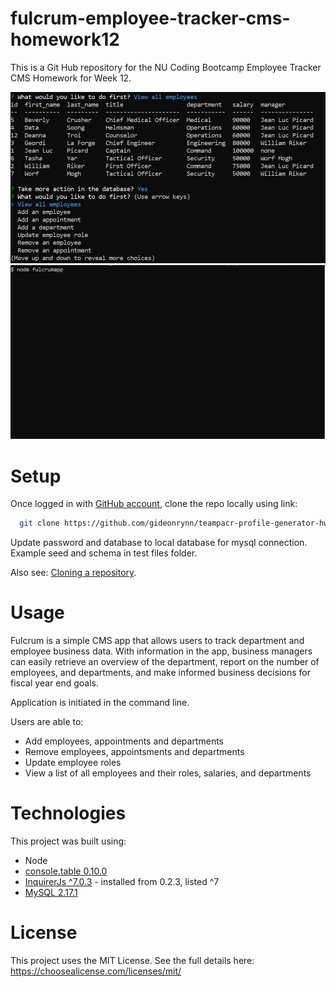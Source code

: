 # fulcrum-employee-tracker-cms-homework12
This is a Git Hub repository for the NU Coding Bootcamp Employee Tracker CMS Homework for Week 12.

![fulcrum app screenshot](assets/images/fulcrumapp.jpg)
![fulcrum app gif](assets/images/fulcrumapp.gif)


# Setup

Once logged in with [GitHub account](https://github.login/), clone the repo locally using link:

```sh
  git clone https://github.com/gideonrynn/teampacr-profile-generator-hw7.git
```

Update password and database to local database for mysql connection. Example seed and schema in test files folder. 

Also see: [Cloning a repository](https://help.github.com/en/github/creating-cloning-and-archiving-repositories/cloning-a-repository).


# Usage

Fulcrum is a simple CMS app that allows users to track department and employee business data. With information in the app, business managers can easily retrieve an overview of the department, report on the number of employees, and departments, and make informed business decisions for fiscal year end goals.

Application is initiated in the command line. 

Users are able to:

- Add employees, appointments and departments
- Remove employees, appointsments and departments
- Update employee roles
- View a list of all employees and their roles, salaries, and departments


# Technologies

This project was built using:

  - Node
  - [console.table 0.10.0](https://www.npmjs.com/package/console.table)
  - [InquirerJs ^7.0.3](https://www.npmjs.com/package/inquirer/v/0.2.3) - installed from 0.2.3, listed ^7
  - [MySQL 2.17.1](https://www.npmjs.com/package/mysql)
  


# License

This project uses the MIT License. See the full details here: https://choosealicense.com/licenses/mit/ 
